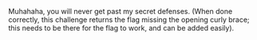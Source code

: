 Muhahaha, you will never get past my secret defenses. (When done correctly, this challenge returns the flag missing the opening curly brace; this needs to be there for the flag to work, and can be added easily).
